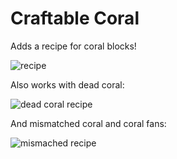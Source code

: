 # Craftable Coral
Adds a recipe for coral blocks!

![recipe](https://github.com/user-attachments/assets/b577aca8-5d2d-4d73-9083-e8d973ed4acc)

Also works with dead coral:

![dead coral recipe](https://github.com/user-attachments/assets/ffbd5c32-6591-4aa4-9aa5-47d9c9e48fd2)

And mismatched coral and coral fans:

![mismached recipe](https://github.com/user-attachments/assets/b3ee9d14-4128-481f-b497-faf1f4961bb3)
